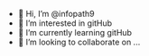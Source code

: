- 👋 Hi, I’m @infopath9
- 👀 I’m interested in gitHub
- 🌱 I’m currently learning gitHub
- 💞️ I’m looking to collaborate on ...
